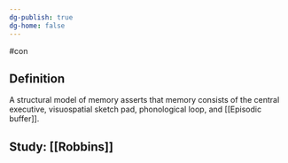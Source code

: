```yaml
---
dg-publish: true
dg-home: false
---
```

#con 
## Definition
A structural model of memory asserts that memory consists of the central executive, visuospatial sketch pad, phonological loop, and [[Episodic buffer]].
## Study: [[Robbins]]
